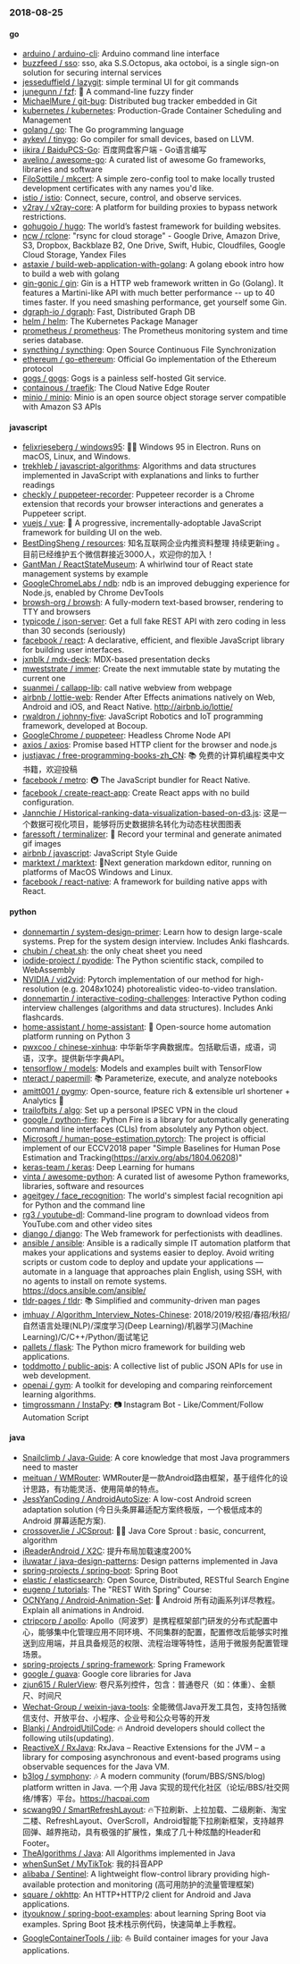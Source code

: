 ### 2018-08-25

#### go
* [arduino / arduino-cli](https://github.com/arduino/arduino-cli): Arduino command line interface
* [buzzfeed / sso](https://github.com/buzzfeed/sso): sso, aka S.S.Octopus, aka octoboi, is a single sign-on solution for securing internal services
* [jesseduffield / lazygit](https://github.com/jesseduffield/lazygit): simple terminal UI for git commands
* [junegunn / fzf](https://github.com/junegunn/fzf): 🌸 A command-line fuzzy finder
* [MichaelMure / git-bug](https://github.com/MichaelMure/git-bug): Distributed bug tracker embedded in Git
* [kubernetes / kubernetes](https://github.com/kubernetes/kubernetes): Production-Grade Container Scheduling and Management
* [golang / go](https://github.com/golang/go): The Go programming language
* [aykevl / tinygo](https://github.com/aykevl/tinygo): Go compiler for small devices, based on LLVM.
* [iikira / BaiduPCS-Go](https://github.com/iikira/BaiduPCS-Go): 百度网盘客户端 - Go语言编写
* [avelino / awesome-go](https://github.com/avelino/awesome-go): A curated list of awesome Go frameworks, libraries and software
* [FiloSottile / mkcert](https://github.com/FiloSottile/mkcert): A simple zero-config tool to make locally trusted development certificates with any names you'd like.
* [istio / istio](https://github.com/istio/istio): Connect, secure, control, and observe services.
* [v2ray / v2ray-core](https://github.com/v2ray/v2ray-core): A platform for building proxies to bypass network restrictions.
* [gohugoio / hugo](https://github.com/gohugoio/hugo): The world’s fastest framework for building websites.
* [ncw / rclone](https://github.com/ncw/rclone): "rsync for cloud storage" - Google Drive, Amazon Drive, S3, Dropbox, Backblaze B2, One Drive, Swift, Hubic, Cloudfiles, Google Cloud Storage, Yandex Files
* [astaxie / build-web-application-with-golang](https://github.com/astaxie/build-web-application-with-golang): A golang ebook intro how to build a web with golang
* [gin-gonic / gin](https://github.com/gin-gonic/gin): Gin is a HTTP web framework written in Go (Golang). It features a Martini-like API with much better performance -- up to 40 times faster. If you need smashing performance, get yourself some Gin.
* [dgraph-io / dgraph](https://github.com/dgraph-io/dgraph): Fast, Distributed Graph DB
* [helm / helm](https://github.com/helm/helm): The Kubernetes Package Manager
* [prometheus / prometheus](https://github.com/prometheus/prometheus): The Prometheus monitoring system and time series database.
* [syncthing / syncthing](https://github.com/syncthing/syncthing): Open Source Continuous File Synchronization
* [ethereum / go-ethereum](https://github.com/ethereum/go-ethereum): Official Go implementation of the Ethereum protocol
* [gogs / gogs](https://github.com/gogs/gogs): Gogs is a painless self-hosted Git service.
* [containous / traefik](https://github.com/containous/traefik): The Cloud Native Edge Router
* [minio / minio](https://github.com/minio/minio): Minio is an open source object storage server compatible with Amazon S3 APIs

#### javascript
* [felixrieseberg / windows95](https://github.com/felixrieseberg/windows95): 💩🚀 Windows 95 in Electron. Runs on macOS, Linux, and Windows.
* [trekhleb / javascript-algorithms](https://github.com/trekhleb/javascript-algorithms): Algorithms and data structures implemented in JavaScript with explanations and links to further readings
* [checkly / puppeteer-recorder](https://github.com/checkly/puppeteer-recorder): Puppeteer recorder is a Chrome extension that records your browser interactions and generates a Puppeteer script.
* [vuejs / vue](https://github.com/vuejs/vue): 🖖 A progressive, incrementally-adoptable JavaScript framework for building UI on the web.
* [BestDingSheng / resources](https://github.com/BestDingSheng/resources): 知名互联网企业内推资料整理 持续更新ing 。 目前已经维护五个微信群接近3000人，欢迎你的加入！
* [GantMan / ReactStateMuseum](https://github.com/GantMan/ReactStateMuseum): A whirlwind tour of React state management systems by example
* [GoogleChromeLabs / ndb](https://github.com/GoogleChromeLabs/ndb): ndb is an improved debugging experience for Node.js, enabled by Chrome DevTools
* [browsh-org / browsh](https://github.com/browsh-org/browsh): A fully-modern text-based browser, rendering to TTY and browsers
* [typicode / json-server](https://github.com/typicode/json-server): Get a full fake REST API with zero coding in less than 30 seconds (seriously)
* [facebook / react](https://github.com/facebook/react): A declarative, efficient, and flexible JavaScript library for building user interfaces.
* [jxnblk / mdx-deck](https://github.com/jxnblk/mdx-deck): MDX-based presentation decks
* [mweststrate / immer](https://github.com/mweststrate/immer): Create the next immutable state by mutating the current one
* [suanmei / callapp-lib](https://github.com/suanmei/callapp-lib): call native webview from webpage
* [airbnb / lottie-web](https://github.com/airbnb/lottie-web): Render After Effects animations natively on Web, Android and iOS, and React Native. http://airbnb.io/lottie/
* [rwaldron / johnny-five](https://github.com/rwaldron/johnny-five): JavaScript Robotics and IoT programming framework, developed at Bocoup.
* [GoogleChrome / puppeteer](https://github.com/GoogleChrome/puppeteer): Headless Chrome Node API
* [axios / axios](https://github.com/axios/axios): Promise based HTTP client for the browser and node.js
* [justjavac / free-programming-books-zh_CN](https://github.com/justjavac/free-programming-books-zh_CN): 📚 免费的计算机编程类中文书籍，欢迎投稿
* [facebook / metro](https://github.com/facebook/metro): 🚇 The JavaScript bundler for React Native.
* [facebook / create-react-app](https://github.com/facebook/create-react-app): Create React apps with no build configuration.
* [Jannchie / Historical-ranking-data-visualization-based-on-d3.js](https://github.com/Jannchie/Historical-ranking-data-visualization-based-on-d3.js): 这是一个数据可视化项目，能够将历史数据排名转化为动态柱状图图表
* [faressoft / terminalizer](https://github.com/faressoft/terminalizer): 🦄 Record your terminal and generate animated gif images
* [airbnb / javascript](https://github.com/airbnb/javascript): JavaScript Style Guide
* [marktext / marktext](https://github.com/marktext/marktext): 📝Next generation markdown editor, running on platforms of MacOS Windows and Linux.
* [facebook / react-native](https://github.com/facebook/react-native): A framework for building native apps with React.

#### python
* [donnemartin / system-design-primer](https://github.com/donnemartin/system-design-primer): Learn how to design large-scale systems. Prep for the system design interview. Includes Anki flashcards.
* [chubin / cheat.sh](https://github.com/chubin/cheat.sh): the only cheat sheet you need
* [iodide-project / pyodide](https://github.com/iodide-project/pyodide): The Python scientific stack, compiled to WebAssembly
* [NVIDIA / vid2vid](https://github.com/NVIDIA/vid2vid): Pytorch implementation of our method for high-resolution (e.g. 2048x1024) photorealistic video-to-video translation.
* [donnemartin / interactive-coding-challenges](https://github.com/donnemartin/interactive-coding-challenges): Interactive Python coding interview challenges (algorithms and data structures). Includes Anki flashcards.
* [home-assistant / home-assistant](https://github.com/home-assistant/home-assistant): 🏡 Open-source home automation platform running on Python 3
* [pwxcoo / chinese-xinhua](https://github.com/pwxcoo/chinese-xinhua): 中华新华字典数据库。包括歇后语，成语，词语，汉字。提供新华字典API。
* [tensorflow / models](https://github.com/tensorflow/models): Models and examples built with TensorFlow
* [nteract / papermill](https://github.com/nteract/papermill): 📚 Parameterize, execute, and analyze notebooks
* [amitt001 / pygmy](https://github.com/amitt001/pygmy): Open-source, feature rich & extensible url shortener + Analytics 🍪
* [trailofbits / algo](https://github.com/trailofbits/algo): Set up a personal IPSEC VPN in the cloud
* [google / python-fire](https://github.com/google/python-fire): Python Fire is a library for automatically generating command line interfaces (CLIs) from absolutely any Python object.
* [Microsoft / human-pose-estimation.pytorch](https://github.com/Microsoft/human-pose-estimation.pytorch): The project is official implement of our ECCV2018 paper "Simple Baselines for Human Pose Estimation and Tracking(https://arxiv.org/abs/1804.06208)"
* [keras-team / keras](https://github.com/keras-team/keras): Deep Learning for humans
* [vinta / awesome-python](https://github.com/vinta/awesome-python): A curated list of awesome Python frameworks, libraries, software and resources
* [ageitgey / face_recognition](https://github.com/ageitgey/face_recognition): The world's simplest facial recognition api for Python and the command line
* [rg3 / youtube-dl](https://github.com/rg3/youtube-dl): Command-line program to download videos from YouTube.com and other video sites
* [django / django](https://github.com/django/django): The Web framework for perfectionists with deadlines.
* [ansible / ansible](https://github.com/ansible/ansible): Ansible is a radically simple IT automation platform that makes your applications and systems easier to deploy. Avoid writing scripts or custom code to deploy and update your applications — automate in a language that approaches plain English, using SSH, with no agents to install on remote systems. https://docs.ansible.com/ansible/
* [tldr-pages / tldr](https://github.com/tldr-pages/tldr): 📚 Simplified and community-driven man pages
* [imhuay / Algorithm_Interview_Notes-Chinese](https://github.com/imhuay/Algorithm_Interview_Notes-Chinese): 2018/2019/校招/春招/秋招/自然语言处理(NLP)/深度学习(Deep Learning)/机器学习(Machine Learning)/C/C++/Python/面试笔记
* [pallets / flask](https://github.com/pallets/flask): The Python micro framework for building web applications.
* [toddmotto / public-apis](https://github.com/toddmotto/public-apis): A collective list of public JSON APIs for use in web development.
* [openai / gym](https://github.com/openai/gym): A toolkit for developing and comparing reinforcement learning algorithms.
* [timgrossmann / InstaPy](https://github.com/timgrossmann/InstaPy): 📷 Instagram Bot - Like/Comment/Follow Automation Script

#### java
* [Snailclimb / Java-Guide](https://github.com/Snailclimb/Java-Guide): A core knowledge that most Java programmers need to master
* [meituan / WMRouter](https://github.com/meituan/WMRouter): WMRouter是一款Android路由框架，基于组件化的设计思路，有功能灵活、使用简单的特点。
* [JessYanCoding / AndroidAutoSize](https://github.com/JessYanCoding/AndroidAutoSize): A low-cost Android screen adaptation solution (今日头条屏幕适配方案终极版，一个极低成本的 Android 屏幕适配方案).
* [crossoverJie / JCSprout](https://github.com/crossoverJie/JCSprout): 👨‍🎓 Java Core Sprout : basic, concurrent, algorithm
* [iReaderAndroid / X2C](https://github.com/iReaderAndroid/X2C): 提升布局加载速度200%
* [iluwatar / java-design-patterns](https://github.com/iluwatar/java-design-patterns): Design patterns implemented in Java
* [spring-projects / spring-boot](https://github.com/spring-projects/spring-boot): Spring Boot
* [elastic / elasticsearch](https://github.com/elastic/elasticsearch): Open Source, Distributed, RESTful Search Engine
* [eugenp / tutorials](https://github.com/eugenp/tutorials): The "REST With Spring" Course:
* [OCNYang / Android-Animation-Set](https://github.com/OCNYang/Android-Animation-Set): 🦄 Android 所有动画系列详尽教程。 Explain all animations in Android.
* [ctripcorp / apollo](https://github.com/ctripcorp/apollo): Apollo（阿波罗）是携程框架部门研发的分布式配置中心，能够集中化管理应用不同环境、不同集群的配置，配置修改后能够实时推送到应用端，并且具备规范的权限、流程治理等特性，适用于微服务配置管理场景。
* [spring-projects / spring-framework](https://github.com/spring-projects/spring-framework): Spring Framework
* [google / guava](https://github.com/google/guava): Google core libraries for Java
* [zjun615 / RulerView](https://github.com/zjun615/RulerView): 卷尺系列控件，包含：普通卷尺（如：体重）、金额尺、时间尺
* [Wechat-Group / weixin-java-tools](https://github.com/Wechat-Group/weixin-java-tools): 全能微信Java开发工具包，支持包括微信支付、开放平台、小程序、企业号和公众号等的开发
* [Blankj / AndroidUtilCode](https://github.com/Blankj/AndroidUtilCode): 🔥 Android developers should collect the following utils(updating).
* [ReactiveX / RxJava](https://github.com/ReactiveX/RxJava): RxJava – Reactive Extensions for the JVM – a library for composing asynchronous and event-based programs using observable sequences for the Java VM.
* [b3log / symphony](https://github.com/b3log/symphony): 🎶 A modern community (forum/BBS/SNS/blog) platform written in Java. 一个用 Java 实现的现代化社区（论坛/BBS/社交网络/博客）平台。https://hacpai.com
* [scwang90 / SmartRefreshLayout](https://github.com/scwang90/SmartRefreshLayout): 🔥下拉刷新、上拉加载、二级刷新、淘宝二楼、RefreshLayout、OverScroll，Android智能下拉刷新框架，支持越界回弹、越界拖动，具有极强的扩展性，集成了几十种炫酷的Header和 Footer。
* [TheAlgorithms / Java](https://github.com/TheAlgorithms/Java): All Algorithms implemented in Java
* [whenSunSet / MyTikTok](https://github.com/whenSunSet/MyTikTok): 我的抖音APP
* [alibaba / Sentinel](https://github.com/alibaba/Sentinel): A lightweight flow-control library providing high-available protection and monitoring (高可用防护的流量管理框架)
* [square / okhttp](https://github.com/square/okhttp): An HTTP+HTTP/2 client for Android and Java applications.
* [ityouknow / spring-boot-examples](https://github.com/ityouknow/spring-boot-examples): about learning Spring Boot via examples. Spring Boot 技术栈示例代码，快速简单上手教程。
* [GoogleContainerTools / jib](https://github.com/GoogleContainerTools/jib): ⛵️ Build container images for your Java applications.
